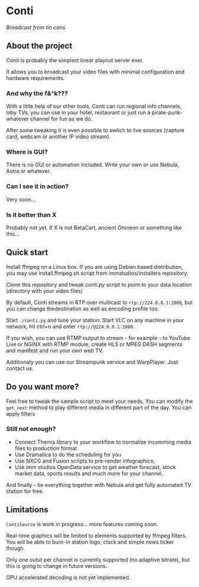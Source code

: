 Conti
=====

*Broadcast from tin cans*

About the project
-----------------

Conti is probably the simplest linear playout server ever.

It allows you to broadcast your video files with minimal configuration
and hardware requirements.

### And why the f&^k???

With a little help of our other tools, Conti can run regional info channels,
loby TVs, you can use in your hotel, restaurant or just run a pirate-punk-whatever
channel for fun as we do.

After some tweaking it is even possible to switch to live sources (capture card, webcam
or another IP video stream).

### Where is GUI?

There is no GUI or automation included. Write your own or use Nebula, Astra or whatever.

### Can I see it in action?

Very soon...

### Is it better than X

Probably not yet. If X is not BetaCart, ancient Omneon or something like this...

Quick start
-----------

Install ffmpeg on a Linux box. If you are using Debian based distribution,
you may use install.ffmpeg.sh script from immstudios/installers repository.

Clone this repository and tweak conti.py script to point to your data location
(directory with your video files)

By default, Conti streams in RTP over multicast to `rtp://224.0.0.1:2000`,
but you can change thedestination as well as encoding profile too.

Start `./conti.py` and tune your station:
Start VLC on any machine in your network, hit ctrl+n and enter `rtp://@224.0.0.1:2000`.

If you wish, you can use RTMP output to stream - for
example - to YouTube Live or NGINX with RTMP module, create HLS or MPEG DASH segments
and manifest and run your own web TV.

Additionaly you can use our Streampunk service and WarpPlayer. Just contact us.


Do you want more?
-----------------

Feel free to tweak the sample script to meet your needs.
You can modify the `get_next` method to play different media in
different part of the day. You can apply filters

### Still not enough?

 - Connect Themis library to your workflow to normalize incomming
   media files to production format
 - Use Dramatica to do the scheduling for you
 - Use NXCG and Fusion scripts to pre-render infographics;
 - Use imm studios OpenData service to get weather forecast,
   stock market data, sports results and much more for your channel.

And finally - tie everything together with Nebula and get fully automated
TV station for free.


Limitations
-----------

`ContiSource` is work in progress... more features coming soon.

Real-time graphics will be limited to elements supported by ffmpeg filters.
You will be able to burn-in station logo, clock and simple news ticker though.

Only one outut per channel is currently supported (no adaptive bitrate),
but this is going to change in future versions.

GPU accelerated decoding is not yet implemented.
